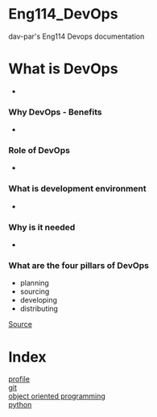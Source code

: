 # Eng114_DevOps
dav-par's Eng114 Devops documentation

# What is DevOps
- 

### Why DevOps - Benefits
- 

### Role of DevOps
- 

### What is development environment
- 

### Why is it needed
- 

### What are the four pillars of DevOps
- planning
- sourcing
- developing
- distributing

[Source](https://jfrog.com/blog/idc-become-a-digital-innovation-factory-with-these-4-pillars-of-modern-devops/#:~:text=A%20solid%20DevOps%20strategy%20is,at%20DevOps%20speed%20and%20scale.######)

# Index
[profile](Docs/profile_tips.md)  
[git](Docs/git_readme.md)  
[object oriented programming](Docs/oop.md)  
[python](Docs/python_readme.md)  


